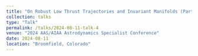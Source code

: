 ```yaml
---
title: "On Robust Low Thrust Trajectories and Invariant Manifolds (Part II)"
collection: talks
type: "Talk"
permalink: /talks/2024-08-11-talk-4
venue: "2024 AAS/AIAA Astrodynamics Specialist Conference"
date: 2024-08-11
location: "Broomfield, Colorado"
---
```

